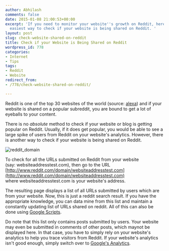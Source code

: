 ```yaml
---
author: Abhilash
comments: false
date: 2015-01-08 21:00:53+00:00
excerpt: 'If you need to monitor your website''s growth on Reddit, here is the most
  easiest way to check if your website is being shared on Reddit. '
layout: post
slug: check-website-shared-on-reddit
title: Check if your Website is Being Shared on Reddit
wordpress_id: 778
categories:
- Internet
- Tips
tags:
- Reddit
- Website
redirect_from:
- /778/check-website-shared-on-reddit/

---
```


Reddit is one of the top 30 websites of the world (source: [alexa](http://www.alexa.com/siteinfo/reddit.com)) and if your website is shared on a popular subreddit, you are bound to get a lot of eyeballs to your content.

There is no _absolute_ method to check if your website or blog is getting popular on Reddit. Usually, if it does get popular, you would be able to see a large spike of users from Reddit on your website's analytics. However, there is another way to check if your website is being shared on Reddit.

![reddit_domain](https://techcovered.github.io/images/reddit_domain.png)

To check for all the URLs submitted on Reddit from your website (say: websiteaddresstest.com), then go to the URL [http://www.reddit.com/domain/websiteaddresstest.com](http://www.reddit.com/domain/websiteaddresstest.com) where websiteaddresstest.com is your website's address.

The resulting page displays a list of all URLs submitted by users which are from your website. Now, this is just a reddit search result. If you have the appropriate knowledge, you can data mine from this list and maintain a constantly updating list of URLs shared on reddit. All of this can also be done using [Google Scripts](https://developers.google.com/apps-script/).

Do note that this list only contains posts submitted by users. Your website may even be submitted in comments of other posts, which maynot be displayed here. In that case, you have to simply rely on your website's analytics to help you trace visitors from Reddit. If your website's analytics isn't good enough, simply switch over to [Google's Analytics](www.google.com/analytics).


